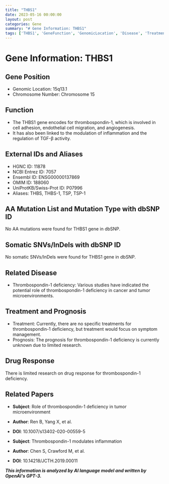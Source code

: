 ```yaml
---
title: "THBS1"
date: 2023-05-16 00:00:00
layout: post
categories: Gene
summary: "# Gene Information: THBS1"
tags: ['THBS1', 'GeneFunction', 'GenomicLocation', 'Disease', 'Treatment', 'Prognosis', 'DrugResponse', 'ResearchPapers']
---
```


# Gene Information: THBS1

## Gene Position
- Genomic Location: 15q13.1
- Chromosome Number: Chromosome 15

## Function
- The THBS1 gene encodes for thrombospondin-1, which is involved in cell adhesion, endothelial cell migration, and angiogenesis.
- It has also been linked to the modulation of inflammation and the regulation of TGF-β activity.

## External IDs and Aliases
- HGNC ID: 11878
- NCBI Entrez ID: 7057
- Ensembl ID: ENSG00000137869
- OMIM ID: 188060
- UniProtKB/Swiss-Prot ID: P07996
- Aliases: THBS, THBS-1, TSP, TSP-1

## AA Mutation List and Mutation Type with dbSNP ID
No AA mutations were found for THBS1 gene in dbSNP.

## Somatic SNVs/InDels with dbSNP ID
No somatic SNVs/InDels were found for THBS1 gene in dbSNP.

## Related Disease
- Thrombospondin-1 deficiency: Various studies have indicated the potential role of thrombospondin-1 deficiency in cancer and tumor microenvironments.

## Treatment and Prognosis
- Treatment: Currently, there are no specific treatments for thrombospondin-1 deficiency, but treatment would focus on symptom management.
- Prognosis: The prognosis for thrombospondin-1 deficiency is currently unknown due to limited research.

## Drug Response
There is limited research on drug response for thrombospondin-1 deficiency.

## Related Papers
- **Subject**: Role of thrombospondin-1 deficiency in tumor microenvironment
- **Author**: Ren B, Yang X, et al.
- **DOI**: 10.1007/s13402-020-00559-5

- **Subject**: Thrombospondin-1 modulates inflammation
- **Author**: Chen S, Crawford M, et al.
- **DOI**: 10.14218/JCTH.2019.00011

**_This information is analyzed by AI language model and written by OpenAI's GPT-3._**